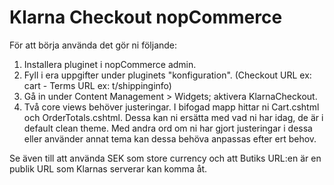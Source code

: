 Klarna Checkout nopCommerce
===========================
För att börja använda det gör ni följande:
 
1. Installera pluginet i nopCommerce admin.
2. Fyll i era uppgifter under pluginets "konfiguration". (Checkout URL ex: cart - Terms URL ex: t/shippinginfo)
3. Gå in under Content Management > Widgets; aktivera KlarnaCheckout.
4. Två core views behöver justeringar. I bifogad mapp hittar ni Cart.cshtml och OrderTotals.cshtml. Dessa kan ni ersätta med vad ni har idag, de är i default clean theme. Med andra ord om ni har gjort justeringar i dessa eller använder annat tema kan dessa behöva anpassas efter ert behov.

Se även till att använda SEK som store currency och att Butiks URL:en är en publik URL som Klarnas serverar kan komma åt.
